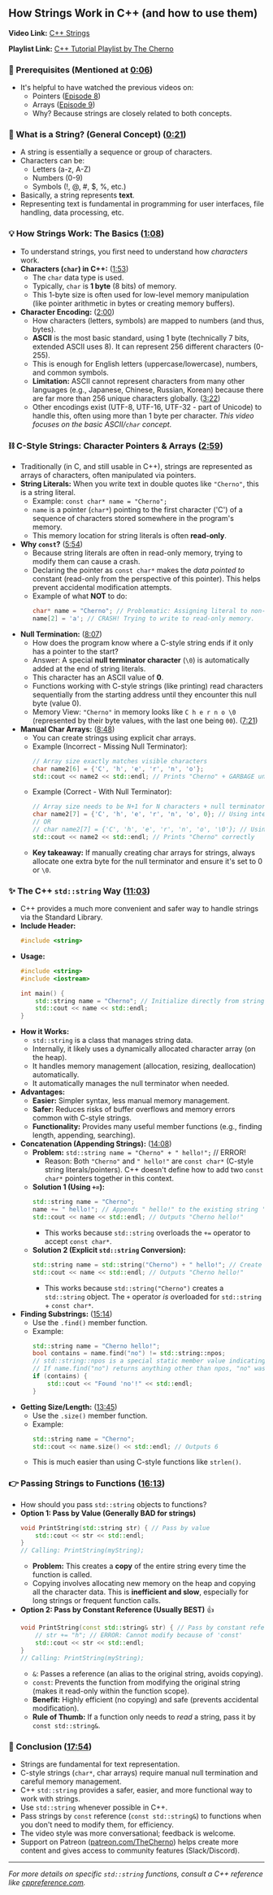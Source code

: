 ## How Strings Work in C++ (and how to use them)

**Video Link:** [C++ Strings ](https://youtu.be/6OVQ8nh3KP0)

**Playlist Link:** [C++ Tutorial Playlist by The Cherno](https://www.youtube.com/watch?v=6OVQ8nh3KP0&list=PLlrATfBNZ98dudnM48yfGUldqGD0S4FFb&index=10)

### 📌 Prerequisites (Mentioned at [0:06](https://youtu.be/6OVQ8nh3KP0?t=6))

*   It's helpful to have watched the previous videos on:
    *   Pointers ([Episode 8](https://www.youtube.com/watch?v=DTxHNJHI7Ys&list=PLlrATfBNZ98dudnM48yfGUldqGD0S4FFb&index=8))
    *   Arrays ([Episode 9](https://www.youtube.com/watch?v=ENDaJi08jCU&list=PLlrATfBNZ98dudnM48yfGUldqGD0S4FFb&index=9))
    *   Why? Because strings are closely related to both concepts.

### 🤔 What is a String? (General Concept) ([0:21](https://youtu.be/6OVQ8nh3KP0?t=21))

*   A string is essentially a sequence or group of characters.
*   Characters can be:
    *   Letters (a-z, A-Z)
    *   Numbers (0-9)
    *   Symbols (!, @, #, $, %, etc.)
*   Basically, a string represents **text**.
*   Representing text is fundamental in programming for user interfaces, file handling, data processing, etc.

### 💡 How Strings Work: The Basics ([1:08](https://youtu.be/6OVQ8nh3KP0?t=68))

*   To understand strings, you first need to understand how *characters* work.
*   **Characters (`char`) in C++:** ([1:53](https://youtu.be/6OVQ8nh3KP0?t=113))
    *   The `char` data type is used.
    *   Typically, `char` is **1 byte** (8 bits) of memory.
    *   This 1-byte size is often used for low-level memory manipulation (like pointer arithmetic in bytes or creating memory buffers).
*   **Character Encoding:** ([2:00](https://youtu.be/6OVQ8nh3KP0?t=120))
    *   How characters (letters, symbols) are mapped to numbers (and thus, bytes).
    *   **ASCII** is the most basic standard, using 1 byte (technically 7 bits, extended ASCII uses 8). It can represent 256 different characters (0-255).
    *   This is enough for English letters (uppercase/lowercase), numbers, and common symbols.
    *   **Limitation:** ASCII cannot represent characters from many other languages (e.g., Japanese, Chinese, Russian, Korean) because there are far more than 256 unique characters globally. ([3:22](https://youtu.be/6OVQ8nh3KP0?t=202))
    *   Other encodings exist (UTF-8, UTF-16, UTF-32 - part of Unicode) to handle this, often using more than 1 byte per character. *This video focuses on the basic ASCII/`char` concept.*

### ⛓️ C-Style Strings: Character Pointers & Arrays ([2:59](https://youtu.be/6OVQ8nh3KP0?t=179))

*   Traditionally (in C, and still usable in C++), strings are represented as arrays of characters, often manipulated via pointers.
*   **String Literals:** When you write text in double quotes like `"Cherno"`, this is a string literal.
    *   Example: `const char* name = "Cherno";`
    *   `name` is a pointer (`char*`) pointing to the first character ('C') of a sequence of characters stored somewhere in the program's memory.
    *   This memory location for string literals is often **read-only**.
*   **Why `const`?** ([5:54](https://youtu.be/6OVQ8nh3KP0?t=354))
    *   Because string literals are often in read-only memory, trying to modify them can cause a crash.
    *   Declaring the pointer as `const char*` makes the *data pointed to* constant (read-only from the perspective of this pointer). This helps prevent accidental modification attempts.
    *   Example of what **NOT** to do:
        ```c++
        char* name = "Cherno"; // Problematic: Assigning literal to non-const pointer
        name[2] = 'a'; // CRASH! Trying to write to read-only memory.
        ```
*   **Null Termination:** ([8:07](https://youtu.be/6OVQ8nh3KP0?t=487))
    *   How does the program know where a C-style string ends if it only has a pointer to the start?
    *   Answer: A special **null terminator character** (`\0`) is automatically added at the end of string literals.
    *   This character has an ASCII value of **0**.
    *   Functions working with C-style strings (like printing) read characters sequentially from the starting address until they encounter this null byte (value 0).
    *   Memory View: `"Cherno"` in memory looks like `C h e r n o \0` (represented by their byte values, with the last one being `00`). ([7:21](https://youtu.be/6OVQ8nh3KP0?t=441))
*   **Manual Char Arrays:** ([8:48](https://youtu.be/6OVQ8nh3KP0?t=528))
    *   You can create strings using explicit char arrays.
    *   Example (Incorrect - Missing Null Terminator):
        ```c++
        // Array size exactly matches visible characters
        char name2[6] = {'C', 'h', 'e', 'r', 'n', 'o'};
        std::cout << name2 << std::endl; // Prints "Cherno" + GARBAGE until a 0 byte is found in memory
        ```
    *   Example (Correct - With Null Terminator):
        ```c++
        // Array size needs to be N+1 for N characters + null terminator
        char name2[7] = {'C', 'h', 'e', 'r', 'n', 'o', 0}; // Using integer 0
        // OR
        // char name2[7] = {'C', 'h', 'e', 'r', 'n', 'o', '\0'}; // Using null character literal
        std::cout << name2 << std::endl; // Prints "Cherno" correctly
        ```
    *   **Key takeaway:** If manually creating char arrays for strings, always allocate one extra byte for the null terminator and ensure it's set to 0 or `\0`.

### ✨ The C++ `std::string` Way ([11:03](https://youtu.be/6OVQ8nh3KP0?t=663))

*   C++ provides a much more convenient and safer way to handle strings via the Standard Library.
*   **Include Header:**
    ```c++
    #include <string>
    ```
*   **Usage:**
    ```c++
    #include <string>
    #include <iostream>

    int main() {
        std::string name = "Cherno"; // Initialize directly from string literal
        std::cout << name << std::endl;
    }
    ```
*   **How it Works:**
    *   `std::string` is a class that manages string data.
    *   Internally, it likely uses a dynamically allocated character array (on the heap).
    *   It handles memory management (allocation, resizing, deallocation) automatically.
    *   It automatically manages the null terminator when needed.
*   **Advantages:**
    *   **Easier:** Simpler syntax, less manual memory management.
    *   **Safer:** Reduces risks of buffer overflows and memory errors common with C-style strings.
    *   **Functionality:** Provides many useful member functions (e.g., finding length, appending, searching).
*   **Concatenation (Appending Strings):** ([14:08](https://youtu.be/6OVQ8nh3KP0?t=848))
    *   **Problem:** `std::string name = "Cherno" + " hello!";` // ERROR!
        *   Reason: Both `"Cherno"` and `" hello!"` are `const char*` (C-style string literals/pointers). C++ doesn't define how to add two `const char*` pointers together in this context.
    *   **Solution 1 (Using `+=`):**
        ```c++
        std::string name = "Cherno";
        name += " hello!"; // Appends " hello!" to the existing string 'name'
        std::cout << name << std::endl; // Outputs "Cherno hello!"
        ```
        *   This works because `std::string` overloads the `+=` operator to accept `const char*`.
    *   **Solution 2 (Explicit `std::string` Conversion):**
        ```c++
        std::string name = std::string("Cherno") + " hello!"; // Create std::string first
        std::cout << name << std::endl; // Outputs "Cherno hello!"
        ```
        *   This works because `std::string("Cherno")` creates a `std::string` object. The `+` operator *is* overloaded for `std::string` + `const char*`.
*   **Finding Substrings:** ([15:14](https://youtu.be/6OVQ8nh3KP0?t=914))
    *   Use the `.find()` member function.
    *   Example:
        ```c++
        std::string name = "Cherno hello!";
        bool contains = name.find("no") != std::string::npos;
        // std::string::npos is a special static member value indicating "not found"
        // If name.find("no") returns anything other than npos, "no" was found.
        if (contains) {
            std::cout << "Found 'no'!" << std::endl;
        }
        ```
*   **Getting Size/Length:** ([13:45](https://youtu.be/6OVQ8nh3KP0?t=825))
    *   Use the `.size()` member function.
    *   Example:
        ```c++
        std::string name = "Cherno";
        std::cout << name.size() << std::endl; // Outputs 6
        ```
    *   This is much easier than using C-style functions like `strlen()`.

### 👉 Passing Strings to Functions ([16:13](https://youtu.be/6OVQ8nh3KP0?t=973))

*   How should you pass `std::string` objects to functions?
*   **Option 1: Pass by Value (Generally BAD for strings)**
    ```c++
    void PrintString(std::string str) { // Pass by value
        std::cout << str << std::endl;
    }
    // Calling: PrintString(myString);
    ```
    *   **Problem:** This creates a **copy** of the entire string every time the function is called.
    *   Copying involves allocating new memory on the heap and copying all the character data. This is **inefficient and slow**, especially for long strings or frequent function calls.
*   **Option 2: Pass by Constant Reference (Usually BEST)** 👍
    ```c++
    void PrintString(const std::string& str) { // Pass by constant reference
        // str += "h"; // ERROR: Cannot modify because of 'const'
        std::cout << str << std::endl;
    }
    // Calling: PrintString(myString);
    ```
    *   `&`: Passes a reference (an alias to the original string, avoids copying).
    *   `const`: Prevents the function from modifying the original string (makes it read-only within the function scope).
    *   **Benefit:** Highly efficient (no copying) and safe (prevents accidental modification).
    *   **Rule of Thumb:** If a function only needs to *read* a string, pass it by `const std::string&`.

### 🙏 Conclusion ([17:54](https://youtu.be/6OVQ8nh3KP0?t=1074))

*   Strings are fundamental for text representation.
*   C-style strings (`char*`, char arrays) require manual null termination and careful memory management.
*   C++ `std::string` provides a safer, easier, and more functional way to work with strings.
*   Use `std::string` whenever possible in C++.
*   Pass strings by `const` reference (`const std::string&`) to functions when you don't need to modify them, for efficiency.
*   The video style was more conversational; feedback is welcome.
*   Support on Patreon ([patreon.com/TheCherno](https://www.patreon.com/TheCherno)) helps create more content and gives access to community features (Slack/Discord).

---

*For more details on specific `std::string` functions, consult a C++ reference like [cppreference.com](https://en.cppreference.com/w/cpp/string/basic_string).*
